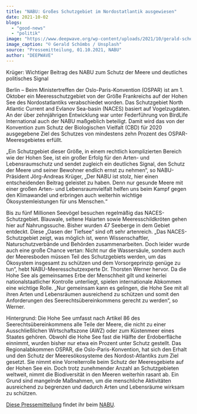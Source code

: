 ```yaml
---
title: "NABU: Großes Schutzgebiet im Nordostatlantik ausgewiesen"
date: 2021-10-02
blogs: 
  - "good-news"
  - "politik"
image: "https://www.deepwave.org/wp-content/uploads/2021/10/gerald-schombs-n30Y9Y63IVw-unsplash-scaled.jpg"
image_caption: "© Gerald Schömbs / Unsplash"
source: "Pressemitteilung, 01.10.2021, NABU"
author: "DEEPWAVE"
---
```


Krüger: Wichtiger Beitrag des NABU zum Schutz der Meere und deutliches politisches Signal

Berlin – Beim Ministertreffen der Oslo-Paris-Konvention (OSPAR) ist am 1. Oktober ein Meeresschutzgebiet von der Größe Frankreichs auf der Hohen See des Nordostatlantiks verabschiedet worden. Das Schutzgebiet North Atlantic Current and Evlanov Sea-basin (NACES) basiert auf Vogelzugdaten. An der über zehnjährigen Entwicklung war unter Federführung von BirdLife International auch der NABU maßgeblich beteiligt. Damit wird das von der Konvention zum Schutz der Biologischen Vielfalt (CBD) für 2020 ausgegebene Ziel des Schutzes von mindestens zehn Prozent des OSPAR-Meeresgebietes erfüllt.

„Ein Schutzgebiet dieser Größe, in einem rechtlich komplizierten Bereich wie der Hohen See, ist ein großer Erfolg für den Arten- und Lebensraumschutz und sendet zugleich ein deutliches Signal, den Schutz der Meere und seiner Bewohner endlich ernst zu nehmen“, so NABU-Präsident Jörg-Andreas Krüger, „Der NABU ist stolz, hier einen entscheidenden Beitrag geleistet zu haben. Denn nur gesunde Meere mit einer großen Arten- und Lebensraumvielfalt helfen uns beim Kampf gegen den Klimawandel und erbringen auch weiterhin wichtige Ökosystemleistungen für uns Menschen.“

Bis zu fünf Millionen Seevögel besuchen regelmäßig das NACES-Schutzgebiet. Blauwale, seltene Haiarten sowie Meeresschildkröten gehen hier auf Nahrungssuche. Bisher wurden 47 Seeberge in dem Gebiet entdeckt. Diese „Oasen der Tiefsee“ sind oft sehr artenreich. „Das NACES-Schutzgebiet zeigt, was möglich ist, wenn Wissenschaftler, Naturschutzverbände und Behörden zusammenarbeiten. Doch leider wurde auch eine große Chance vertan: Nicht nur die Wassersäule, sondern auch der Meeresboden müssen Teil des Schutzgebiets werden, um das Ökosystem insgesamt zu schützen und dem Vorsorgeprinzip genüge zu tun“, hebt NABU-Meeresschutzexperte Dr. Thorsten Werner hervor. Da die Hohe See als gemeinsames Erbe der Menschheit gilt und keinerlei nationalstaatlicher Kontrolle unterliegt, spielen internationale Abkommen eine wichtige Rolle. „Nur gemeinsam kann es gelingen, die Hohe See mit all ihren Arten und Lebensräumen ausreichend zu schützen und somit den Anforderungen des Seerechtsübereinkommens gerecht zu werden“, so Werner.

Hintergrund: Die Hohe See umfasst nach Artikel 86 des Seerechtsübereinkommens alle Teile der Meere, die nicht zu einer Ausschließlichen Wirtschaftszone (AWZ) oder zum Küstenmeer eines Staates gehören. Obwohl die Hohe See fast die Hälfte der Erdoberfläche einnimmt, wurden bisher nur etwa ein Prozent unter Schutz gestellt. Das Regionalabkommen OSPAR, die Oslo-Paris-Konvention, hat sich den Erhalt und den Schutz der Meeresökosysteme des Nordost-Atlantiks zum Ziel gesetzt. Sie nimmt eine Vorreiterrolle beim Schutz der Meeresgebiete auf der Hohen See ein. Doch trotz zunehmender Anzahl an Schutzgebieten weltweit, nimmt die Biodiversität in den Meeren weiterhin rasant ab. Ein Grund sind mangelnde Maßnahmen, um die menschliche Aktivitäten ausreichend zu begrenzen und dadurch Arten und Lebensräume wirksam zu schützen.

[Diese Pressemitteilung](https://www.nabu.de/presse/pressemitteilungen/index.php?popup=true&show=32762&db=presseservice) findet ihr beim [NABU](https://www.nabu.de/).
